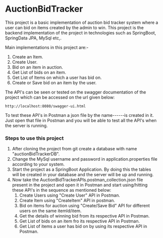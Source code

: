 # AuctionBidTracker

This project is a basic implementation of auction bid tracker system where a user can bid on items created by the admin to win.
This project is the backend implementation of the project in technologies such as SpringBoot, SpringData JPA, MySql etc,.

Main implementations in this project are:-
1) Create an Item.
2) Create User.
3) Bid on an item in auction.
4) Get List of bids on an item. 
5) Get List of Items on which a user has bid on.
6) Create or Save bid on an item by the user.

The API's can be seen or tested on the swagger documentation of the project which can be accessed on the url given below:

```
http://localhost:8080/swagger-ui.html
```

To test these API's in Postman a json file by the name------is created in it.
Just open that file in Postman and you will be able to test all the API's when the server is running.

### Steps to use this project
1) After cloning the project from git create a database with name "auctionBidTrackerDB".
2) Change the MySql username and password in application.properties file according to your system.
3) Start the project as a SpringBoot Application. By doing this the tables will be created in your database and the server will be up and running.
4) Now take the AuctionBidTrackerAPIs.postman_collection.json file present in the project and open it in Postman and start using/hitting these API's in the sequence as mentioned below:
    1) Create Users using "Create User" API in Postman.
    2) Create Item using "CreateItem" API in postman.
    3) Bid on items for auction using "Create/Save Bid" API for different users on the same itemId/item.
    4) Get the details of winning bid from its respective API in Postman.
    5) Get List of bids on an item fro its respective API in Postman.
    6) Get List of items a user has bid on by using its respective API in Postman. 

